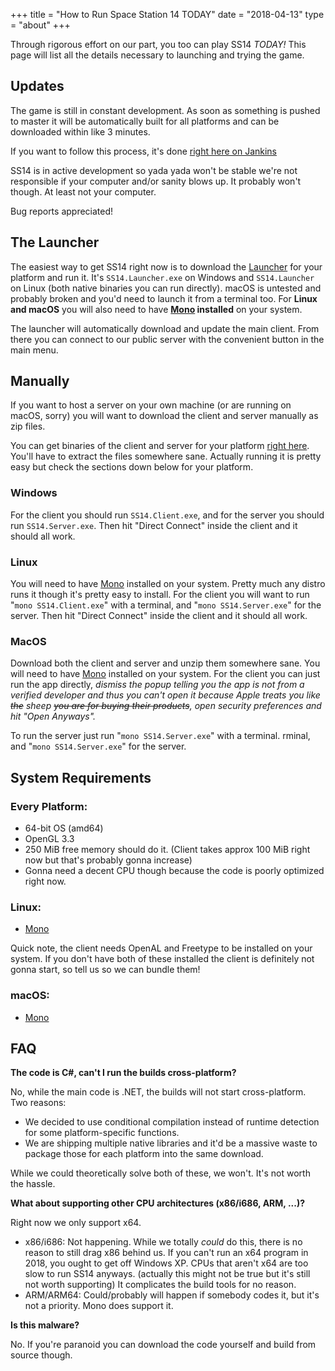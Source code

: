 +++
title = "How to Run Space Station 14 TODAY"
date = "2018-04-13"
type = "about"
+++

Through rigorous effort on our part, you too can play SS14 *TODAY!* This page will list all the details necessary to launching and trying the game.

## Updates

The game is still in constant development. As soon as something is pushed to master it will be automatically built for all platforms and can be downloaded within like 3 minutes.

If you want to follow this process, it's done [right here on Jankins](https://builds.spacestation14.io/jenkins/job/SS14%20Content/)

SS14 is in active development so yada yada won't be stable we're not responsible if your computer and/or sanity blows up. It probably won't though. At least not your computer.

Bug reports appreciated!

## The Launcher

The easiest way to get SS14 right now is to download the [Launcher](https://github.com/space-wizards/SS14.Launcher/releases/tag/v0.1.0) for your platform and run it. It's `SS14.Launcher.exe` on Windows and `SS14.Launcher` on Linux (both native binaries you can run directly). macOS is untested and probably broken and you'd need to launch it from a terminal too. For **Linux and macOS** you will also need to have **[Mono](https://www.mono-project.com/) installed** on your system.

The launcher will automatically download and update the main client. From there you can connect to our public server with the convenient button in the main menu.

## Manually

If you want to host a server on your own machine (or are running on macOS, sorry) you will want to download the client and server manually as zip files.

You can get binaries of the client and server for your platform [right here](https://builds.spacestation14.io/jenkins/job/SS14%20Content/). You'll have to extract the files somewhere sane. Actually running it is pretty easy but check the sections down below for your platform.

### Windows

For the client you should run `SS14.Client.exe`, and for the server you should run `SS14.Server.exe`.
Then hit "Direct Connect" inside the client and it should all work.

### Linux

You will need to have [Mono](https://www.mono-project.com/) installed on your system. Pretty much any distro runs it though it's pretty easy to install.
For the client you will want to run "`mono SS14.Client.exe`" with a terminal, and "`mono SS14.Server.exe`" for the server.
Then hit "Direct Connect" inside the client and it should all work.

### MacOS

Download both the client and server and unzip them somewhere sane.
You will need to have [Mono](https://www.mono-project.com/) installed on your system.
For the client you can just run the app directly, *dismiss the popup telling you the app is not from a verified developer and thus you can't open it because Apple treats you like ~~the~~ sheep ~~you are for buying their products~~, open security preferences and hit "Open Anyways".*

To run the server just run "`mono SS14.Server.exe`" with a terminal.
rminal, and "`mono SS14.Server.exe`" for the server.

## System Requirements

### Every Platform:

* 64-bit OS (amd64)
* OpenGL 3.3
* 250 MiB free memory should do it. (Client takes approx 100 MiB right now but that's probably gonna increase)
* Gonna need a decent CPU though because the code is poorly optimized right now.

### Linux:

* [Mono](https://www.mono-project.com/)

Quick note, the client needs OpenAL and Freetype to be installed on your system. If you don't have both of these installed the client is definitely not gonna start, so tell us so we can bundle them!

### macOS:

* [Mono](https://www.mono-project.com/)

## FAQ

**The code is C#, can't I run the builds cross-platform?**

No, while the main code is .NET, the builds will not start cross-platform. Two reasons:

* We decided to use conditional compilation instead of runtime detection for some platform-specific functions.
* We are shipping multiple native libraries and it'd be a massive waste to package those for each platform into the same download.

While we could theoretically solve both of these, we won't. It's not worth the hassle.

**What about supporting other CPU architectures (x86/i686, ARM, ...)?**

Right now we only support x64.

* x86/i686: Not happening. While we totally *could* do this, there is no reason to still drag x86 behind us. If you can't run an x64 program in 2018, you ought to get off Windows XP. CPUs that aren't x64 are too slow to run SS14 anyways. (actually this might not be true but it's still not worth supporting) It complicates the build tools for no reason.
* ARM/ARM64: Could/probably will happen if somebody codes it, but it's not a priority. Mono does support it.

**Is this malware?**

No. If you're paranoid you can download the code yourself and build from source though.
